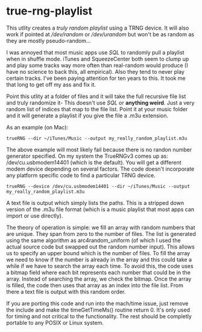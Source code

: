 # true-rng-playlist

This utlity creates a *truly random playlist* using a TRNG device.  It will also work if pointed at */dev/random* or */dev/urandom* but won't be as random as they are mostly pseudo-random...

I was annoyed that most music apps use *SQL* to randomly pull a playlist when in shuffle mode.  iTunes and SqueezeCenter both seem to clump up and play some tracks way more often than real-random would produce (I have no science to back this, all empirical).  Also they tend to never play certain tracks.  I've been paying attention for ten years to this.  It took me that long to get off my ass and fix it.

Point this utlity at a folder of files and it will take the full recursive file list and truly randomize it-  This doesn't use *SQL* or **anything weird**.  Just a very random list of indices that map to the file list.  Point it at your music folder and it will generate a playlist if you give the file a .m3u extension.

As an example (on Mac):

`trueRNG --dir ~/iTunes/Music --output my_really_random_playlist.m3u`

The above example will most likely fail because there is no randon number generator specified.  On my system the TrueRNGv3 comes up as: /dev/cu.usbmodem14401 (which is the default).  You will get a different modem device depending on several factors.  The code doesn't incorporate any platform specific code to find a particular TRNG device.

`trueRNG --device /dev/cu.usbmodem14401 --dir ~/iTunes/Music --output my_really_random_playlist.m3u`

A text file is output which simply lists the paths.  This is a stripped down version of the .m3u file format (which is a music playlist that most apps can import or use directly).

The theory of operation is simple:  we fill an array with random numbers that are unique.  They span from zero to the number of files.  The list is generated using the same algorithm as arc4random_uniform (of which I used the actual source code but swapped out the random number input).  This allows us to specify an upper bound which is the number of files.  To fill the array we need to know if the number is already in the array and this could take a while if we have to search the array each time.  To avoid this, the code uses a bitmap field where each bit represents each number that could be in the array.  Instead of searching the array, we check the bitmap.  Once the array is filled, the code then uses that array as an index into the file list.  From there a text file is output with this random order.

If you are porting this code and run into the mach/time issue, just remove the include and make the timeGetTimeMs() routine return 0.  It's only used for timing and not critical to the functionality.  The rest should be completly portable to any POSIX or Linux system.
